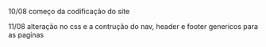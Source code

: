 10/08 começo da codificação do site

11/08 alteração no css e a contrução do nav, header e footer genericos para as paginas

